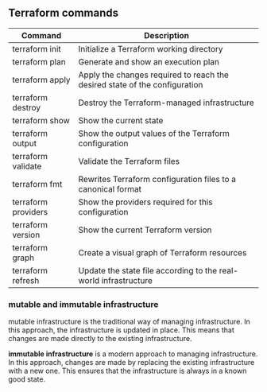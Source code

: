 ## Terraform commands

| Command | Description |
| --- | --- |
| terraform init | Initialize a Terraform working directory |
| terraform plan | Generate and show an execution plan |
| terraform apply | Apply the changes required to reach the desired state of the configuration |
| terraform destroy | Destroy the Terraform-managed infrastructure |
| terraform show | Show the current state |
| terraform output | Show the output values of the Terraform configuration |
| terraform validate | Validate the Terraform files |
| terraform fmt | Rewrites Terraform configuration files to a canonical format |
| terraform providers | Show the providers required for this configuration |
| terraform version | Show the current Terraform version |
| terraform graph | Create a visual graph of Terraform resources |
| terraform refresh | Update the state file according to the real-world infrastructure |

### mutable and immutable infrastructure
mutable infrastructure is the traditional way of managing infrastructure. In this approach, the infrastructure is updated in place. This means that changes are made directly to the existing infrastructure.

**immutable infrastructure** is a modern approach to managing infrastructure. In this approach, changes are made by replacing the existing infrastructure with a new one. This ensures that the infrastructure is always in a known good state.